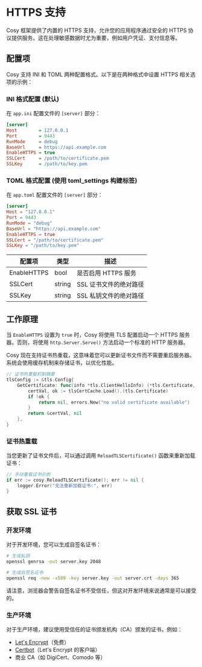 # HTTPS 支持

Cosy 框架提供了内置的 HTTPS 支持，允许您的应用程序通过安全的 HTTPS 协议提供服务。这在处理敏感数据时尤为重要，例如用户凭证、支付信息等。

## 配置项

Cosy 支持 INI 和 TOML 两种配置格式。以下是在两种格式中设置 HTTPS 相关选项的示例：

### INI 格式配置 (默认)

在 `app.ini` 配置文件的 `[server]` 部分：

```ini
[server]
Host        = 127.0.0.1
Port        = 9443
RunMode     = debug
BaseUrl     = https://api.example.com
EnableHTTPS = true
SSLCert     = /path/to/certificate.pem
SSLKey      = /path/to/key.pem
```

### TOML 格式配置 (使用 toml_settings 构建标签)

在 `app.toml` 配置文件的 `[server]` 部分：

```toml
[server]
Host = "127.0.0.1"
Port = 9443
RunMode = "debug"
BaseUrl = "https://api.example.com"
EnableHTTPS = true
SSLCert = "/path/to/certificate.pem"
SSLKey = "/path/to/key.pem"
```

| 配置项       | 类型    | 描述                           |
|-------------|--------|--------------------------------|
| EnableHTTPS | bool   | 是否启用 HTTPS 服务              |
| SSLCert     | string | SSL 证书文件的绝对路径            |
| SSLKey      | string | SSL 私钥文件的绝对路径            |

## 工作原理

当 `EnableHTTPS` 设置为 `true` 时，Cosy 将使用 TLS 配置启动一个 HTTPS 服务器。否则，将使用 `http.Server.Serve()` 方法启动一个标准的 HTTP 服务器。

Cosy 现在支持证书热重载，这意味着您可以更新证书文件而不需要重启服务器。系统会使用缓存机制来存储证书，以优化性能。

```go
// 证书热重载机制摘要
tlsConfig := &tls.Config{
    GetCertificate: func(info *tls.ClientHelloInfo) (*tls.Certificate, error) {
        certVal, ok := tlsCertCache.Load().(tls.Certificate)
        if !ok {
            return nil, errors.New("no valid certificate available")
        }
        return &certVal, nil
    },
}
```

### 证书热重载

当您更新了证书文件后，可以通过调用 `ReloadTLSCertificate()` 函数来重新加载证书：

```go
// 手动重载证书示例
if err := cosy.ReloadTLSCertificate(); err != nil {
    logger.Error("无法重新加载证书:", err)
}
```

## 获取 SSL 证书

### 开发环境

对于开发环境，您可以生成自签名证书：

```bash
# 生成私钥
openssl genrsa -out server.key 2048

# 生成自签名证书
openssl req -new -x509 -key server.key -out server.crt -days 365
```

请注意，浏览器会警告自签名证书不受信任，但这对开发环境来说通常是可以接受的。

### 生产环境

对于生产环境，建议使用受信任的证书颁发机构（CA）颁发的证书，例如：

- [Let's Encrypt](https://letsencrypt.org/)（免费）
- [Certbot](https://certbot.eff.org/)（Let's Encrypt 的客户端）
- 商业 CA（如 DigiCert、Comodo 等）
